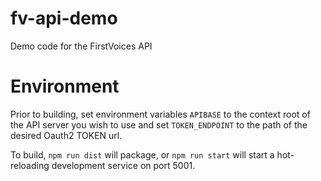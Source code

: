 # fv-api-demo
Demo code for the FirstVoices API

# Environment

Prior to building, set environment variables `APIBASE` to the context root of the API server you wish to use and set `TOKEN_ENDPOINT` to the path of the desired Oauth2 TOKEN url.


To build, `npm run dist` will package, or `npm run start` will start a hot-reloading development service on port 5001.
